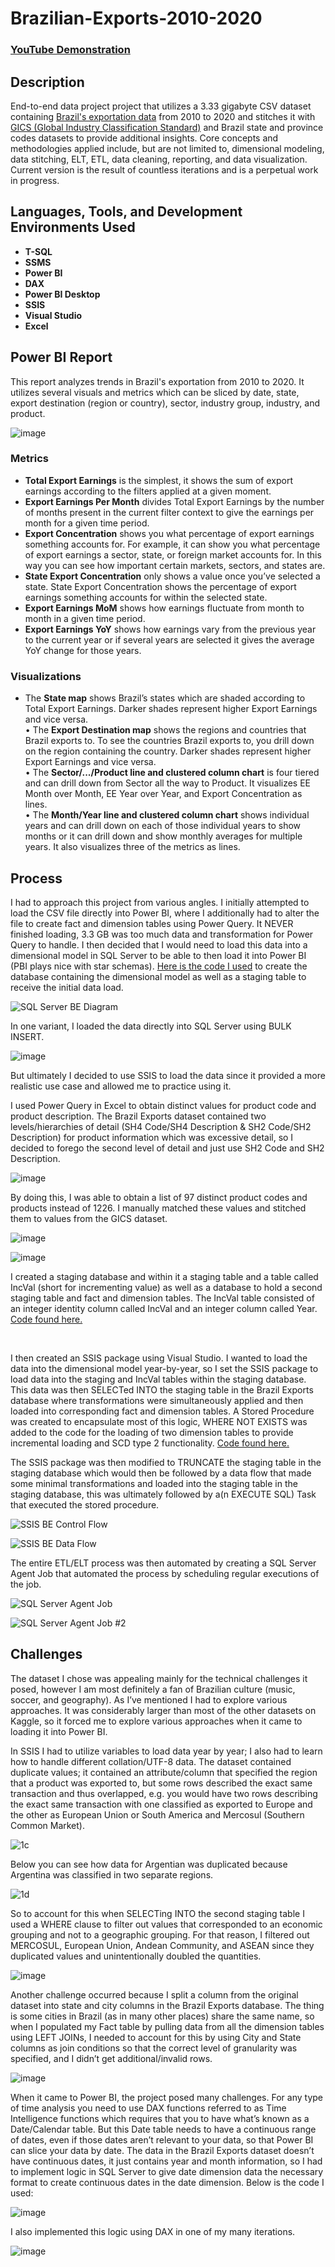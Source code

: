 # Brazilian-Exports-2010-2020

 ### [YouTube Demonstration](link)

<h2>Description</h2>
End-to-end data project project that utilizes a 3.33 gigabyte CSV dataset containing <a href="https://www.kaggle.com/datasets/hugovallejo/brazil-exports">Brazil's exportation data</a> from 2010 to 2020 and stitches it with <a href="https://en.wikipedia.org/wiki/Global_Industry_Classification_Standard">GICS (Global Industry Classification Standard)</a> and Brazil state and province codes datasets to provide additional insights. Core concepts and methodologies applied include, but are not limited to, dimensional modeling, data stitching, ELT, ETL, data cleaning, reporting, and data visualization. Current version is the result of countless iterations and is a perpetual work in progress.<br />

<h2>Languages, Tools, and Development Environments Used</h2>

- <b>T-SQL</b>
- <b>SSMS</b>
- <b>Power BI</b>
- <b>DAX</b>
- <b>Power BI Desktop</b>
- <b>SSIS</b>
- <b>Visual Studio</b>
- <b>Excel</b>

<h2>Power BI Report</h2>

This report analyzes trends in Brazil's exportation from 2010 to 2020. It utilizes several visuals and metrics which can be sliced by date, state, export destination (region or country), sector, industry group, industry, and product.


![image](https://github.com/user-attachments/assets/f1dcb8b7-de2d-4d11-91d5-1fb6517fa259)


<h3>Metrics</h3>
 
- <b>Total Export Earnings</b> is the simplest, it shows the sum of export earnings according to the filters applied at a given moment.
- <b>Export Earnings Per Month</b> divides Total Export Earnings by the number of months present in the current filter context to give the earnings per month for a given time period.
- <b>Export Concentration</b> shows you what percentage of export earnings something accounts for. For example, it can show you what percentage of export earnings a sector, state, or foreign market accounts for. In this way you can see how important certain markets, sectors, and states are.
- <b>State Export Concentration</b> only shows a value once you’ve selected a state. State Export Concentration shows the percentage of export earnings something accounts for within the selected state.
- <b>Export Earnings MoM</b> shows how earnings fluctuate from month to month in a given time period.
- <b>Export Earnings YoY</b> shows how earnings vary from the previous year to the current year or if several years are selected it gives the average YoY change for those years.
 
<h3>Visualizations</h3>
 
-	The <b>State map</b> shows Brazil’s states which are shaded according to Total Export Earnings. Darker shades represent higher Export Earnings and vice versa.
<br>•	The <b>Export Destination map</b> shows the regions and countries that Brazil exports to. To see the countries Brazil exports to, you drill down on the region containing the country. Darker shades represent higher Export Earnings and vice versa.
<br>•	The <b>Sector/.../Product line and clustered column chart</b> is four tiered and can drill down from Sector all the way to Product. It visualizes EE Month over Month, EE Year over Year, and Export Concentration as lines.
<br>•	The <b>Month/Year line and clustered column chart</b> shows individual years and can drill down on each of those individual years to show months or it can drill down and show monthly averages for multiple years. It also visualizes three of the metrics as lines.

<h2>Process</h2>

I had to approach this project from various angles. I initially attempted to load the CSV file directly into Power BI, where I additionally had to alter the file to create fact and dimension tables using Power Query. It NEVER finished loading, 3.3 GB was too much data and transformation for Power Query to handle. I then decided that I would need to load this data into a dimensional model in SQL Server to be able to then load it into Power BI (PBI plays nice with star schemas). <a href="https://github.com/rdv-27/Brazilian-Exports-2010-2020/blob/main/2.%20BrazilianExports_Full%20DB%20Creation%20Mod%20Updated.sql">Here is the code I used<a/> to create the database containing the dimensional model as well as a staging table to receive the initial data load.

![SQL Server BE Diagram](https://github.com/user-attachments/assets/0d80f2d0-4927-4520-b276-275612c65212)

In one variant, I loaded the data directly into SQL Server using BULK INSERT.

![image](https://github.com/user-attachments/assets/2d687ecb-6f1d-4c09-8b48-b7b53bee0a48)

But ultimately I decided to use SSIS to load the data since it provided a more realistic use case and allowed me to practice using it.

I used Power Query in Excel to obtain distinct values for product code and product description. The Brazil Exports dataset contained two levels/hierarchies of detail (SH4 Code/SH4 Description & SH2 Code/SH2 Description) for product information which was excessive detail, so I decided to forego the second level of detail and just use SH2 Code and SH2 Description.

![image](https://github.com/user-attachments/assets/9f4094ef-eae4-4796-b018-79dafd64205e)

By doing this, I was able to obtain a list of 97 distinct product codes and products instead of 1226. I manually matched these values and stitched them to values from the GICS dataset.

![image](https://github.com/user-attachments/assets/d2f2f530-7186-4381-9160-c3796f73914a)

![image](https://github.com/user-attachments/assets/65b167de-3e8b-47d2-abbd-c5f03dec30b7)

I created a staging database and within it a staging table and a table called IncVal (short for incrementing value) as well as a database to hold a second staging table and fact and dimension tables. The IncVal table consisted of an integer identity column called IncVal and an integer column called Year. <a href="https://github.com/rdv-27/Brazilian-Exports-2010-2020/blob/main/1.%20Create%20BrazilianExports_Staging%20Updated.sql">Code found here.</a> 

<br>

I then created an SSIS package using Visual Studio. I wanted to load the data into the dimensional model year-by-year, so I set the SSIS package to load data into the staging and IncVal tables within the staging database. This data was then SELECTed INTO the staging table in the Brazil Exports database where transformations were simultaneously applied and then loaded into corresponding fact and dimension tables. A Stored Procedure was created to encapsulate most of this logic, WHERE NOT EXISTS was added to the code for the loading of two dimension tables to provide incremental loading and SCD type 2 functionality. <a href="https://github.com/rdv-27/Brazilian-Exports-2010-2020/blob/main/3.%20InsertToFactAndDimensionTablesSP%20Error%20Handling.sql">Code found here.</a> 

The SSIS package was then modified to TRUNCATE the staging table in the staging database which would then be followed by a data flow that made some minimal transformations and loaded into the staging table in the staging database, this was ultimately followed by a(n EXECUTE SQL) Task that executed the stored procedure.

![SSIS BE Control Flow](https://github.com/user-attachments/assets/733918c6-8815-4ea4-8364-62b37c1f55c2)

![SSIS BE Data Flow](https://github.com/user-attachments/assets/90eb4f1f-5d18-4c4c-8d16-9036d1447847)

The entire ETL/ELT process was then automated by creating a SQL Server Agent Job that automated the process by scheduling regular executions of the job.

![SQL Server Agent Job](https://github.com/user-attachments/assets/1a3268dd-c94f-449d-b0b7-1d62044fe8e1)

![SQL Server Agent Job #2](https://github.com/user-attachments/assets/4bb8b008-dd22-4754-b4f5-450eb84d725c)

<h2>Challenges</h2>

The dataset I chose was appealing mainly for the technical challenges it posed, however I am most definitely a fan of Brazilian culture (music, soccer, and geography). As I’ve mentioned I had to explore various approaches. It was considerably larger than most of the other datasets on Kaggle, so it forced me to explore various approaches when it came to loading it into Power BI.

In SSIS I had to utilize variables to load data year by year; I also had to learn how to handle different collation/UTF-8 data. The dataset contained duplicate values; it contained an attribute/column that specified the region that a product was exported to, but some rows described the exact same transaction and thus overlapped, e.g. you would have two rows describing the exact same transaction with one classified as exported to Europe and the other as European Union or South America and Mercosul (Southern Common Market).

![1c](https://github.com/user-attachments/assets/f2ec1f8d-ffc8-4519-9c18-adc3de946abd)

Below you can see how data for Argentian was duplicated because Argentina was classified in two separate regions.

![1d](https://github.com/user-attachments/assets/615e6834-ec67-4550-8a0d-74dc433d4a63)

So to account for this when SELECTing INTO the second staging table I used a WHERE clause to filter out values that corresponded to an economic grouping and not to a geographic grouping. For that reason, I filtered out MERCOSUL, European Union, Andean Community, and ASEAN since they duplicated values and unintentionally doubled the quantities.

![image](https://github.com/user-attachments/assets/c824939d-a027-4056-91c4-ecd97806f7ed)

Another challenge occurred because I split a column from the original dataset into state and city columns in the Brazil Exports database. The thing is some cities in Brazil (as in many other places) share the same name, so when I populated my Fact table by pulling data from all the dimension tables using LEFT JOINs, I needed to account for this by using City and State columns as join conditions so that the correct level of granularity was specified, and I didn’t get additional/invalid rows.

![image](https://github.com/user-attachments/assets/8d7c300b-5365-4a65-a7a6-6e83365c2c27)

When it came to Power BI, the project posed many challenges. For any type of time analysis you need to use DAX functions referred to as Time Intelligence functions which requires that you to have what’s known as a Date/Calendar table. But this Date table needs to have a continuous range of dates, even if those dates aren’t relevant to your data, so that Power BI can slice your data by date. The data in the Brazil Exports dataset doesn’t have continuous dates, it just contains year and month information, so I had to implement logic in SQL Server to give date dimension data the necessary format to create continuous dates in the date dimension. Below is the code I used:

![image](https://github.com/user-attachments/assets/81855e69-5581-464a-970e-655871cea64f)

I also implemented this logic using DAX in one of my many iterations.

![image](https://github.com/user-attachments/assets/b1d8f406-57ed-4f89-823d-daf4a1d5fe11)


